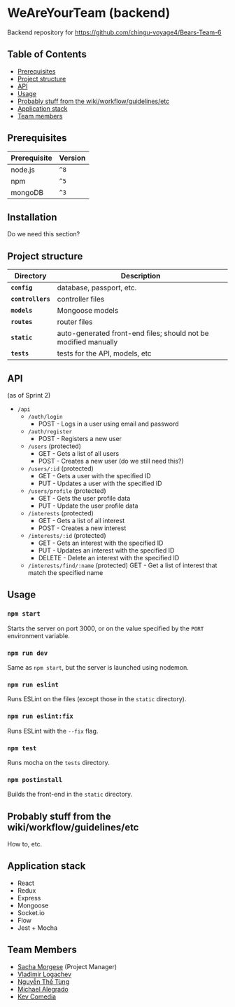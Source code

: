 # WeAreYourTeam (backend)

Backend repository for https://github.com/chingu-voyage4/Bears-Team-6

## Table of Contents

* [Prerequisites](#prerequisites)
* [Project structure](#project-structure)
* [API](#api)
* [Usage](#usage)
* [Probably stuff from the wiki/workflow/guidelines/etc](#probably-stuff-from-the-wikiworkflowguidelinesetc)
* [Application stack](#application-stack)
* [Team members](#team-members)

## Prerequisites

| Prerequisite | Version |
| ------------ | ------- |
| node.js      | `^8`    |
| npm          | `^5`    |
| mongoDB      | `^3`    |

## Installation

Do we need this section?

## Project structure

| Directory         | Description                                                     |
| ----------------- | --------------------------------------------------------------- |
| **`config`**      | database, passport, etc.                                        |
| **`controllers`** | controller files                                                |
| **`models`**      | Mongoose models                                                 |
| **`routes`**      | router files                                                    |
| **`static`**      | auto-generated front-end files; should not be modified manually |
| **`tests`**       | tests for the API, models, etc                                  |

## API

(as of Sprint 2)

* `/api`
  * `/auth/login`
    * POST - Logs in a user using email and password
  * `/auth/register`
    * POST - Registers a new user
  * `/users` (protected)
    * GET - Gets a list of all users
    * POST - Creates a new user (do we still need this?)
  * `/users/:id` (protected)
    * GET - Gets a user with the specified ID
    * PUT - Updates a user with the specified ID
  * `/users/profile` (protected)
    * GET - Gets the user profile data
    * PUT - Update the user profile data
  * `/interests` (protected)
    * GET - Gets a list of all interest
    * POST - Creates a new interest
  * `/interests/:id` (protected)
    * GET - Gets an interest with the specified ID
    * PUT - Updates an interest with the specified ID
    * DELETE - Delete an interest with the specified ID
  * `/interests/find/:name` (protected)
    GET - Get a list of interest that match the specified name

## Usage

### `npm start`

Starts the server on port 3000, or on the value specified by the `PORT` environment variable.

### `npm run dev`

Same as `npm start`, but the server is launched using nodemon.

### `npm run eslint`

Runs ESLint on the files (except those in the `static` directory).

### `npm run eslint:fix`

Runs ESLint with the `--fix` flag.

### `npm test`

Runs mocha on the `tests` directory.

### `npm postinstall`

Builds the front-end in the `static` directory.

## Probably stuff from the wiki/workflow/guidelines/etc

How to, etc.

## Application stack

* React
* Redux
* Express
* Mongoose
* Socket.io
* Flow
* Jest + Mocha

## Team Members

* [Sacha Morgese](https://github.com/TheOmegaBlack) (Project Manager)
* [Vladimir Logachev](https://github.com/VladimirLogachev)
* [Nguyễn Thế Tùng](https://github.com/tungnt-580)
* [Michael Alegrado](https://github.com/mikeale03)
* [Kev Comedia](https://github.com/kevcomedia)
